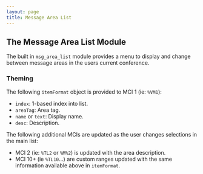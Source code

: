 ```yaml
---
layout: page
title: Message Area List
---
```

## The Message Area List Module
The built in `msg_area_list` module provides a menu to display and change between message areas in the users current conference.

### Theming
The following `itemFormat` object is provided to MCI 1 (ie: `%VM1`):
* `index`: 1-based index into list.
* `areaTag`: Area tag.
* `name` or `text`: Display name.
* `desc`: Description.

The following additional MCIs are updated as the user changes selections in the main list:
* MCI 2 (ie: `%TL2` or `%M%2`) is updated with the area description.
* MCI 10+ (ie `%TL10`...) are custom ranges updated with the same information available above in `itemFormat`.
